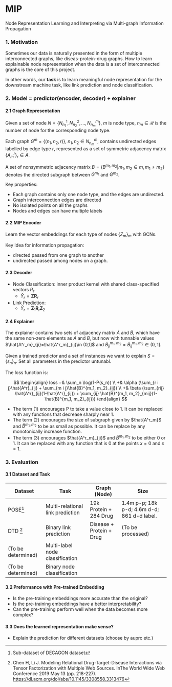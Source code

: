 # MIP

Node Representation Learning and Interpreting via Multi-graph Information Propagation

### 1. Motivation

Sometimes our data is naturally presented in the form of multiple interconnected graphs, like diseas-protein-drug graphs. How to learn explainable node representation when the data is a set of interconnected graphs is the core of this project. 

In other words, our **task** is to learn meaningful node representation for the downstream machine task, like link prediction and node classification.

### 2. Model = predictor(encoder, decoder) + explainer

#### 2.1 Graph Representation

Given a set of node $N = \{{N}^1_{n_1}, {N}^2_{n_2}, ..., {N}^m_{n_m}\}$, $m$ is node type, $n_m\in \mathcal{R}$ is the number of node for the corresponding node type. 

Each graph $G^m = \{(n_1, n_2, r)\}$, $n_1, n_2 \in N^m_{n_m}$, contains undirected edges labelled by edge type $r$, represented as a set of symmetric adjacency matrix $\{A^r_m\}_r \in A$. 

A set of nonsymmetric adjacency matrix $B = \{ B^{m_1, m_2}|m_1, m_2 \in m , m_1 \neq m_2\}$ denotes the directed subgraph between $G^{m_1}$ and $G^{m_2}$.

Key properties:

-   Each graph contains only one node type, and the edges are undirected.
-   Graph interconnection edges are directed
-   No isolated points on all the graphs
-   Nodes and edges can have multiple labels

#### 2.2 MIP Encoder

Learn the vector embeddings for each type of nodes $\{Z_m\}_m$ with GCNs.

Key Idea for information propagation: 

-   directed passed from one graph to another
-   undirected passed among nodes on a graph.

#### 2.3 Decoder

-   Node Classification: inner product kernel with shared class-specified vectors $R_r$
    -   $\hat{Y}_r = \textbf{Z} \textbf{R}_r$
-   Link Prediction:
    -   $\hat{Y}_r = \textbf{Z}_1 \textbf{R}_r \textbf{Z}_2$

#### 2.4 Explainer

The explainer contains two sets of adjacency matrix $\hat{A}$ and $\hat{B}$, which have the same non-zero elements as $A$ and $B$, but now with tunnable values $\hat{A^r_m}_{ji}=\hat{A^r_m}_{ij}\in (0,1]$ and $\hat{B}^{m_1, m_2}_{ji}=\hat{B}^{m_1, m_2}_{ij}\in (0,1]$.

Given a trained predictor and a set of instances we want to explain $S = \{s_n\}_n$. Set all parameters in the predictor untunabl. 

The loss function is:

$$
\begin{align}
loss =& \sum_n \log(1-P(s_n)) \\
+& \alpha (\sum_{r i j}\hat{A^r}_{ij} + \sum_{m i j}\hat{B}^{m_1, m_2}_{ij}) \\
+& \beta (\sum_{rij} \hat{A^r}_{ij}(1-\hat{A^r}_{ij}) + \sum_{ij} \hat{B}^{m_1, m_2}_{mij}(1-\hat{B}^{m_1, m_2}_{ij}))
\end{align}
$$

-   The term $(1)$ encourages P to take a value close to $1$. It can be replaced with any functions that decrease sharply near 1.
-   The term $(2)$ encourages the size of subgraph given by $\hat{A^r_m}$ and $\hat{B}^{m_1, m_2}$ to be as small as possible. It can be replace by any monotonically increase function.
-   The term $(3)$ encourages $\hat{A^r_m}_{ji}$ and $\hat{B}^{m_1, m_2}$ to be either $0$ or $1$. It can be replaced with any function that is $0$ at the points $x=0$ and $x=1$.

### 3. Evaluation

#### 3.1 Dataset and Task


| Dataset            | Task                             | Graph (Node)             | Size                                        |
| ------------------ | -------------------------------- | ------------------------ | ------------------------------------------- |
| POSE[^1]           | Multi-relational link prediction | 19k Protein +  284 Drug  | 1.4m p-p; 18k p-d; 4.6m d-d; 861 d-d label. |
| DTD [^2]           | Binary link prediction           | Disease + Protein + Drug | (To be processed)                           |
| (To be determined) | Multi-label node classification  |                          |                                             |
| (To be determined) | Binary node classification       |                          |                                             |

#### 3.2 Preformance with Pre-trained Embedding

-   Is the pre-training embeddings more accurate than the original?
-   Is the pre-training embeddings have a better interpretability?
-   Can the pre-training perform well when the data becomes more complex?

#### 3.3 Does the learned representation make sense?

-   Explain the prediction for different datasets (choose by auprc etc.)



[^1]: Sub-dataset of DECAGON dataset

[^2]: Chen H, Li J. Modeling Relational Drug-Target-Disease Interactions via Tensor Factorization with Multiple Web Sources. InThe World Wide Web Conference 2019 May 13 (pp. 218-227). https://dl.acm.org/doi/abs/10.1145/3308558.3313476



